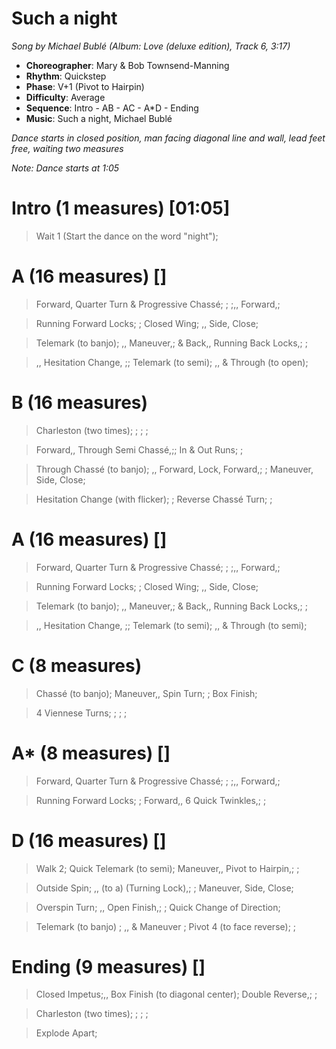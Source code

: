 # Such a night
*Song by Michael Bublé (Album: Love (deluxe edition), Track 6, 3:17)*

* **Choreographer**: Mary & Bob Townsend-Manning
* **Rhythm**: Quickstep
* **Phase**: V+1 (Pivot to Hairpin)
* **Difficulty**: Average
* **Sequence**: Intro - AB - AC - A*D - Ending
* **Music**: Such a night, Michael Bublé

*Dance starts in closed position, man facing diagonal line and wall, lead feet free, waiting two measures*

*Note: Dance starts at 1:05*

# Intro (1 measures) [01:05]

> Wait 1 (Start the dance on the word "night");

# A (16 measures) []

> Forward, Quarter Turn & Progressive Chassé; ; ;,, Forward,;

> Running Forward Locks; ; Closed Wing; ,, Side, Close;

> Telemark (to banjo); ,, Maneuver,; & Back,, Running Back Locks,; ;

> ,, Hesitation Change, ;; Telemark (to semi); ,, & Through (to open);

# B (16 measures)

> Charleston (two times); ; ; ;

> Forward,, Through Semi Chassé,;; In & Out Runs; ;

> Through Chassé (to banjo); ,, Forward, Lock, Forward,; ; Maneuver, Side, Close;

> Hesitation Change (with flicker); ; Reverse Chassé Turn; ;

# A (16 measures) []

> Forward, Quarter Turn & Progressive Chassé; ; ;,, Forward,;

> Running Forward Locks; ; Closed Wing; ,, Side, Close;

> Telemark (to banjo); ,, Maneuver,; & Back,, Running Back Locks,; ;

> ,, Hesitation Change, ;; Telemark (to semi); ,, & Through (to semi);

# C (8 measures)

> Chassé (to banjo); Maneuver,, Spin Turn; ; Box Finish;

> 4 Viennese Turns; ; ; ;

# A* (8 measures) []

> Forward, Quarter Turn & Progressive Chassé; ; ;,, Forward,;

> Running Forward Locks; ; Forward,, 6 Quick Twinkles,; ;

# D (16 measures) []

> Walk 2; Quick Telemark (to semi); Maneuver,, Pivot to Hairpin,; ;

> Outside Spin; ,, (to a) (Turning Lock),; ; Maneuver, Side, Close;

> Overspin Turn; ,, Open Finish,; ; Quick Change of Direction;

> Telemark (to banjo) ; ,, & Maneuver ; Pivot 4 (to face reverse); ;

# Ending (9 measures) []

> Closed Impetus;,, Box Finish (to diagonal center); Double Reverse,; ;

> Charleston (two times); ; ; ;

> Explode Apart;

